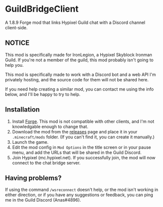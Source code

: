 # GuildBridgeClient
A 1.8.9 Forge mod that links Hypixel Guild chat with a Discord channel client-side.

## NOTICE
This mod is specifically made for IronLegion, a Hypixel Skyblock Ironman Guild. If you're not a member of the guild, this mod probably isn't going to help you.

This mod is specifically made to work with a Discord bot and a web API I'm privately hosting, and the source code for them will not be shared here.

If you need help creating a similar mod, you can contact me using the info below, and I'll be happy to try to help.
 
## Installation
1. Install [Forge](https://files.minecraftforge.net/net/minecraftforge/forge/index_1.8.9.html). This mod is not compatible with other clients, and I'm not knowledgable enough to change that.
2. Download the mod from the [releases](https://github.com/anastarawneh/GuildBridgeClient/releases) page and place it in your `.minecraft/mods` folder. (If you can't find it, you can create it manually.)
3. Launch the game.
4. Edit the mod config in `Mod Options` in the title screen or in your pause menu, and add the URLs that will be shared in the Guild Discord.
5. Join Hypixel (mc.hypixel.net). If you successfully join, the mod will now connect to the chat bridge server.

## Having problems?
If using the command `/wsreconnect` doesn't help, or the mod isn't working in either direction, or if you have any suggestions or feedback, you can ping me in the Guild Discord (Anas#4896).